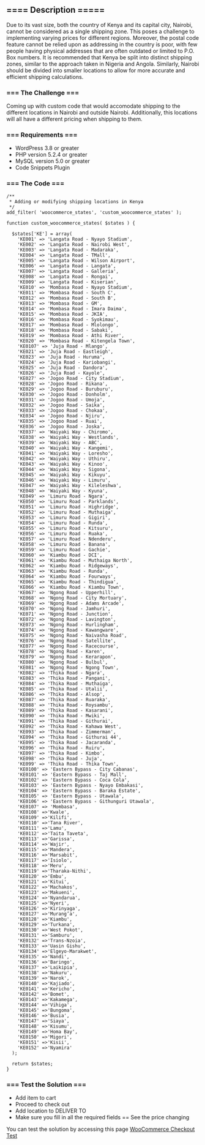  
## ==== Description =====
 
Due to its vast size, both the country of Kenya and its capital city, Nairobi, cannot be considered as a single shipping zone. This poses a challenge to implementing varying prices for different regions. Moreover, the postal code feature cannot be relied upon as addressing in the country is poor, with few people having physical addresses that are often outdated or limited to P.O. Box numbers. It is recommended that Kenya be split into distinct shipping zones, similar to the approach taken in Nigeria and Angola. Similarly, Nairobi should be divided into smaller locations to allow for more accurate and efficient shipping calculations.

### === The Challenge ===

Coming up with custom code that would accomodate shipping to the different locations in Nairobi and outside Nairobi. Additionally, this locations will all have a different pricing when shipping to them.

### === Requirements ===

* WordPress 3.8 or greater
* PHP version 5.2.4 or greater
* MySQL version 5.0 or greater
* Code Snippets Plugin

### === The Code ===
```
/**
 * Adding or modifying shipping locations in Kenya
 */
add_filter( 'woocommerce_states', 'custom_woocommerce_states' );

function custom_woocommerce_states( $states ) {

  $states['KE'] = array(
    'KE001' => 'Langata Road - Nyayo Stadium', 
    'KE002' => 'Langata Road - Nairobi West',
	'KE003' => 'Langata Road - Madaraka',
	'KE004' => 'Langata Road - TMall',
	'KE005' => 'Langata Road - Wilson Airport',
	'KE006' => 'Langata Road - Langata',
	'KE007' => 'Langata Road - Galleria',
	'KE008' => 'Langata Road - Rongai',
	'KE009' => 'Langata Road - Kiserian',
	'KE010' => 'Mombasa Road - Nyayo Stadium',
	'KE011' => 'Mombasa Road - South C',
	'KE012' => 'Mombasa Road - South B',
	'KE013' => 'Mombasa Road - GM',
	'KE014' => 'Mombasa Road - Imara Daima',
	'KE015' => 'Mombasa Road - JKIA',
	'KE016' => 'Mombasa Road - Syokimau',
	'KE017' => 'Mombasa Road - Mlolongo',
	'KE018' => 'Mombasa Road - Sabaki',
	'KE019' => 'Mombasa Road - Athi River',
	'KE020' => 'Mombasa Road - Kitengela Town',
	'KE0107' => 'Juja Road - Mlango',
	'KE021' => 'Juja Road - Eastleigh',
	'KE023' => 'Juja Road - Huruma',
	'KE024' => 'Juja Road - Kariobangi',
	'KE025' => 'Juja Road - Dandora',
	'KE026' => 'Juja Road - Kayole',
	'KE027' => 'Jogoo Road - City Stadium',
	'KE028' => 'Jogoo Road - Rikana',
	'KE029' => 'Jogoo Road - Buruburu',
	'KE030' => 'Jogoo Road - Donholm',
	'KE031' => 'Jogoo Road - Umoja',
	'KE032' => 'Jogoo Road - Saika',
	'KE033' => 'Jogoo Road - Chokaa',
	'KE034' => 'Jogoo Road - Njiru',
	'KE035' => 'Jogoo Road - Ruai',
	'KE036' => 'Jogoo Road - Joska',
	'KE037' => 'Waiyaki Way - Chiromo',
	'KE038' => 'Waiyaki Way - Westlands',
	'KE039' => 'Waiyaki Way - ABC',
	'KE040' => 'Waiyaki Way - Kangemi',
	'KE041' => 'Waiyaki Way - Loresho',
	'KE042' => 'Waiyaki Way - Uthiru',
	'KE043' => 'Waiyaki Way - Kinoo',
	'KE044' => 'Waiyaki Way - Sigona',
	'KE045' => 'Waiyaki Way - Kikuyu',
	'KE046' => 'Waiyaki Way - Limuru',
	'KE047' => 'Waiyaki Way - Kileleshwa',
	'KE048' => 'Waiyaki Way - Kyuna',
	'KE049' => 'Limuru Road - Ngara',
	'KE050' => 'Limuru Road - Parklands',
	'KE051' => 'Limuru Road - Highridge',
	'KE052' => 'Limuru Road - Muthaiga',
	'KE053' => 'Limuru Road - Gigiri',
	'KE054' => 'Limuru Road - Runda',
	'KE055' => 'Limuru Road - Kitsuru',
	'KE056' => 'Limuru Road - Ruaka',
	'KE057' => 'Limuru Road - Ndenderu',
	'KE058' => 'Limuru Road - Banana',
	'KE059' => 'Limuru Road - Gachie',
	'KE060' => 'Kiambu Road - DCI',
	'KE061' => 'Kiambu Road - Muthaiga North',
	'KE062' => 'Kiambu Road - Ridgeways',
	'KE063' => 'Kiambu Road - Runda',
	'KE064' => 'Kiambu Road - Fourways',
	'KE065' => 'Kiambu Road - Thindigua',
	'KE066' => 'Kiambu Road - Kiambu Town',
	'KE067' => 'Ngong Road - Upperhill',
	'KE068' => 'Ngong Road - City Mortuary',
	'KE069' => 'Ngong Road - Adams Arcade',
	'KE070' => 'Ngong Road - Jamhuri',
	'KE071' => 'Ngong Road - Junction',
	'KE072' => 'Ngong Road - Lavington',
	'KE073' => 'Ngong Road - Hurlingham',
	'KE074' => 'Ngong Road - Kawangware',
	'KE075' => 'Ngong Road - Naivasha Road',
	'KE076' => 'Ngong Road - Satellite',
	'KE077' => 'Ngong Road - Racecourse',
	'KE078' => 'Ngong Road - Karen',
	'KE079' => 'Ngong Road - Kerarapon',
	'KE080' => 'Ngong Road - Bulbul',
	'KE081' => 'Ngong Road - Ngong Town',
	'KE082' => 'Thika Road - Ngara',
	'KE083' => 'Thika Road - Pangani',
	'KE084' => 'Thika Road - Muthaiga',
	'KE085' => 'Thika Road - Utalii',
	'KE086' => 'Thika Road - Alsop',
	'KE087' => 'Thika Road - Ruaraka',
	'KE088' => 'Thika Road - Roysambu',
	'KE089' => 'Thika Road - Kasarani',
	'KE090' => 'Thika Road - Mwiki',
	'KE091' => 'Thika Road - Githurai',
	'KE092' => 'Thika Road - Kahawa West',
	'KE093' => 'Thika Road - Zimmerman',
	'KE094' => 'Thika Road - Githurai 44',
	'KE095' => 'Thika Road - Jacaranda',
	'KE096' => 'Thika Road - Ruiru',
	'KE097' => 'Thika Road - Kimbo',
	'KE098' => 'Thika Road - Juja',
	'KE099' => 'Thika Road - Thika Town',
	'KE0100' => 'Eastern Bypass - City Cabanas',
	'KE0101' => 'Eastern Bypass - Taj Mall',
	'KE0102' => 'Eastern Bypass - Coca Cola',
	'KE0103' => 'Eastern Bypass - Nyayo Embakasi',
	'KE0104' => 'Eastern Bypass - Baraka Estate',
	'KE0105' => 'Eastern Bypass - Utawala',
	'KE0106' => 'Eastern Bypass - Githunguri Utawala',
	'KE0107' => 'Mombasa',
	'KE0108' =>'Kwale',
	'KE0109' =>'Kilifi',
	'KE0110' =>'Tana River',
	'KE0111' =>'Lamu',
	'KE0112' =>'Taita Taveta',
	'KE0113' =>'Garissa',
	'KE0114' =>'Wajir',
	'KE0115' =>'Mandera',
	'KE0116' =>'Marsabit',
	'KE0117' =>'Isiolo',
	'KE0118' =>'Meru',
	'KE0119' =>'Tharaka-Nithi',
	'KE0120' =>'Embu',
	'KE0121' =>'Kitui',
	'KE0122' =>'Machakos',
	'KE0123' =>'Makueni',
	'KE0124' =>'Nyandarua',
	'KE0125' =>'Nyeri',
	'KE0126' =>'Kirinyaga',
	'KE0127' =>'Murang’a',
	'KE0128' =>'Kiambu',
	'KE0129' =>'Turkana',
	'KE0130' =>'West Pokot',
	'KE0131' =>'Samburu',
	'KE0132' =>'Trans-Nzoia',
	'KE0133' =>'Uasin Gishu',
	'KE0134' =>'Elgeyo-Marakwet',
	'KE0135' =>'Nandi',
	'KE0136' =>'Baringo',
	'KE0137' =>'Laikipia',
	'KE0138' =>'Nakuru',
	'KE0139' =>'Narok',
	'KE0140' =>'Kajiado',
	'KE0141' =>'Kericho',
	'KE0142' =>'Bomet',
	'KE0143' =>'Kakamega',
	'KE0144' =>'Vihiga',
	'KE0145' =>'Bungoma',
	'KE0146' =>'Busia',
	'KE0147' =>'Siaya',
	'KE0148' =>'Kisumu',
	'KE0149' =>'Homa Bay',
	'KE0150' =>'Migori',
	'KE0151' =>'Kisii',
	'KE0152' =>'Nyamira'
  );

  return $states;
}
```


### === Test the Solution ===
* Add item to cart
* Proceed to check out
* Add location to DELIVER TO
* Make sure you fill in all the required fields
== See the price changing

You can test the solution by accessing this page [WooCommerce Checkout Test](https://techstars.co.ke/woocommerce/)
